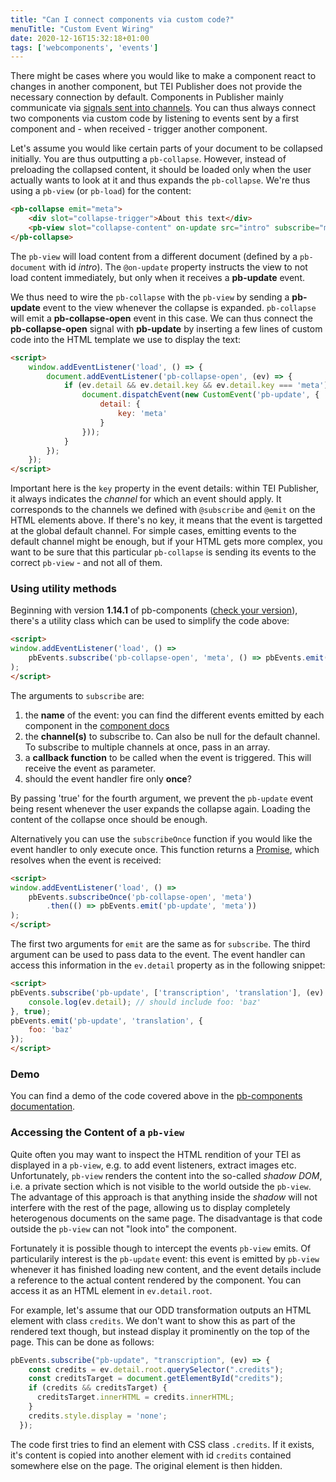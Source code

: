 ```yaml
---
title: "Can I connect components via custom code?"
menuTitle: "Custom Event Wiring"
date: 2020-12-16T15:32:18+01:00
tags: ['webcomponents', 'events']
---
```


There might be cases where you would like to make a component react to changes in another component, but TEI Publisher does not provide the necessary connection by default. Components in Publisher mainly communicate via [signals sent into channels](https://teipublisher.com/exist/apps/tei-publisher/doc/documentation.xml?id=webcomponents-communication). You can thus always connect two components via custom code by listening to events sent by a first component and - when received - trigger another component.

Let's assume you would like certain parts of your document to be collapsed initially. You are thus outputting a `pb-collapse`. However, instead of preloading the collapsed content, it should be loaded only when the user actually wants to look at it and thus expands the `pb-collapse`. We're thus using a `pb-view` (or `pb-load`) for the content:

```html
<pb-collapse emit="meta">
    <div slot="collapse-trigger">About this text</div>
    <pb-view slot="collapse-content" on-update src="intro" subscribe="meta"></pb-view>
</pb-collapse>
```

The `pb-view` will load content from a different document (defined by a `pb-document` with id *intro*). The `@on-update` property instructs the view to not load content immediately, but only when it receives a **pb-update** event.

We thus need to wire the `pb-collapse` with the `pb-view` by sending a **pb-update** event to the view whenever the collapse is expanded. `pb-collapse` will emit a **pb-collapse-open** event in this case. We can thus connect the **pb-collapse-open** signal with **pb-update** by inserting a few lines of custom code into the HTML template we use to display the text:

```html
<script>
    window.addEventListener('load', () => {
        document.addEventListener('pb-collapse-open', (ev) => {
            if (ev.detail && ev.detail.key && ev.detail.key === 'meta') {
                document.dispatchEvent(new CustomEvent('pb-update', {
                    detail: {
                        key: 'meta'
                    }
                }));
            }
        });
    });
</script>
```

Important here is the `key` property in the event details: within TEI Publisher, it always indicates the *channel* for which an event should apply. It corresponds to the channels we defined with `@subscribe` and `@emit` on the HTML elements above. If there's no key, it means that the event is targetted at the global default channel. For simple cases, emitting events to the default channel might be enough, but if your HTML gets more complex, you want to be sure that this particular `pb-collapse` is sending its events to the correct `pb-view` - and not all of them.

### Using utility methods

Beginning with version **1.14.1** of pb-components ([check your version](/webcomponents/version-upgrade)), there's a utility class which can be used to simplify the code above:

```html
<script>
window.addEventListener('load', () =>
    pbEvents.subscribe('pb-collapse-open', 'meta', () => pbEvents.emit('pb-update', 'meta'), true)
);
</script>
```

The arguments to `subscribe` are:

1. the **name** of the event: you can find the different events emitted by each component in the [component docs](https://unpkg.com/@teipublisher/pb-components@latest/dist/api.html)
2. the **channel(s)** to subscribe to. Can also be null for the default channel. To subscribe to multiple channels at once, pass in an array.
3. a **callback function** to be called when the event is triggered. This will receive the event as parameter.
4. should the event handler fire only **once**?

By passing 'true' for the fourth argument, we prevent the `pb-update` event being resent whenever the user expands the collapse again. Loading the content of the collapse once should be enough.

Alternatively you can use the `subscribeOnce` function if you would like the event handler to only execute once. This function returns a [Promise](https://developer.mozilla.org/en-US/docs/Web/JavaScript/Reference/Global_Objects/Promise), which resolves when the event is received:

```html
<script>
window.addEventListener('load', () =>
    pbEvents.subscribeOnce('pb-collapse-open', 'meta')
        .then(() => pbEvents.emit('pb-update', 'meta'))
);
</script>
```

The first two arguments for `emit` are the same as for `subscribe`. The third argument can be used to pass data to the event. The event handler can access this information in the `ev.detail` property as in the following snippet:

```html
<script>
pbEvents.subscribe('pb-update', ['transcription', 'translation'], (ev) => {
    console.log(ev.detail); // should include foo: 'baz'
}, true);
pbEvents.emit('pb-update', 'translation', {
    foo: 'baz'
});
</script>
```

### Demo

You can find a demo of the code covered above in the [pb-components documentation](https://unpkg.com/@teipublisher/pb-components@latest/dist/api.html#pb-collapse.2).

### Accessing the Content of a `pb-view`

Quite often you may want to inspect the HTML rendition of your TEI as displayed in a `pb-view`, e.g. to add event listeners, extract images etc. Unfortunately, `pb-view` renders the content into the so-called *shadow DOM*, i.e. a private section which is not visible to the world outside the `pb-view`. The advantage of this approach is that anything inside the *shadow* will not interfere with the rest of the page, allowing us to display completely heterogenous documents on the same page. The disadvantage is that code outside the `pb-view` can not "look into" the component.

Fortunately it is possible though to intercept the events `pb-view` emits. Of particularily interest is the `pb-update` event: this event is emitted by `pb-view` whenever it has finished loading new content, and the event details include a reference to the actual content rendered by the component. You can access it as an HTML element in `ev.detail.root`.

For example, let's assume that our ODD transformation outputs an HTML element with class `credits`. We don't want to show this as part of the rendered text though, but instead display it prominently on the top of the page. This can be done as follows:

```javascript
pbEvents.subscribe("pb-update", "transcription", (ev) => {
    const credits = ev.detail.root.querySelector(".credits");
    const creditsTarget = document.getElementById("credits");
    if (credits && creditsTarget) {
      creditsTarget.innerHTML = credits.innerHTML;
    }
    credits.style.display = 'none';
  });
```

The code first tries to find an element with CSS class `.credits`. If it exists, it's content is copied into another element with id `credits` contained somewhere else on the page. The original element is then hidden.
